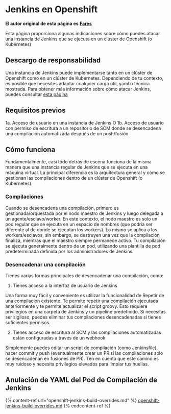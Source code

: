 # Jenkins en Openshift

**El autor original de esta página es** [**Fares**](https://www.linkedin.com/in/fares-siala/)

Esta página proporciona algunas indicaciones sobre cómo puedes atacar una instancia de Jenkins que se ejecuta en un clúster de Openshift (o Kubernetes)


## Descargo de responsabilidad

Una instancia de Jenkins puede implementarse tanto en un clúster de Openshift como en un clúster de Kubernetes. Dependiendo de tu contexto, es posible que necesites adaptar cualquier carga útil, yaml o técnica mostrada. Para obtener más información sobre cómo atacar Jenkins, puedes consultar [esta página](../../../pentesting-ci-cd/jenkins-security/README.md)

## Requisitos previos

1a. Acceso de usuario en una instancia de Jenkins
O
1b. Acceso de usuario con permiso de escritura a un repositorio de SCM donde se desencadena una compilación automatizada después de un push/fusión

## Cómo funciona

Fundamentalmente, casi todo detrás de escena funciona de la misma manera que una instancia regular de Jenkins que se ejecuta en una máquina virtual.
La principal diferencia es la arquitectura general y cómo se gestionan las compilaciones dentro de un clúster de Openshift (o Kubernetes).

### Compilaciones

Cuando se desencadena una compilación, primero es gestionada/orquestada por el nodo maestro de Jenkins y luego delegada a un agente/esclavo/worker. En este contexto, el nodo maestro es solo un pod regular que se ejecuta en un espacio de nombres (que podría ser diferente al de donde se ejecutan los workers). Lo mismo se aplica a los workers/esclavos, sin embargo, se destruyen una vez que la compilación finaliza, mientras que el maestro siempre permanece activo.
Tu compilación se ejecuta generalmente dentro de un pod, utilizando una plantilla de pod predeterminada definida por los administradores de Jenkins.

### Desencadenar una compilación

Tienes varias formas principales de desencadenar una compilación, como:

1. Tienes acceso a la interfaz de usuario de Jenkins

Una forma muy fácil y conveniente es utilizar la funcionalidad de Repetir de una compilación existente. Te permite repetir una compilación ejecutada anteriormente y te permite actualizar el script groovy. Esto requiere privilegios en una carpeta de Jenkins y un pipeline predefinido.
Si necesitas ser sigiloso, puedes eliminar tus compilaciones desencadenadas si tienes suficientes permisos.

2. Tienes acceso de escritura al SCM y las compilaciones automatizadas están configuradas a través de un webhook

Simplemente puedes editar un script de compilación (como Jenkinsfile), hacer commit y push (eventualmente crear un PR si las compilaciones solo se desencadenan en fusiones de PR). Ten en cuenta que este camino es muy ruidoso y necesita privilegios elevados para limpiar tus huellas.

## Anulación de YAML del Pod de Compilación de Jenkins

{% content-ref url="openshift-jenkins-build-overrides.md" %}
[openshift-jenkins-build-overrides.md](openshift-jenkins-build-overrides.md)
{% endcontent-ref %}
